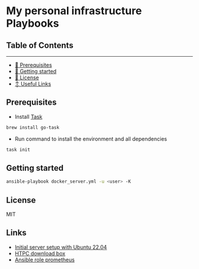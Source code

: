 # My personal infrastructure Playbooks

## Table of Contents

-----------------

* [🔧 Prerequisites](#prerequisites)
* [💄 Getting started](#getting-started)
* [📑 License](#license)
* [↕️  Useful Links](#links)

## Prerequisites

* Install [Task](https://taskfile.dev/)

```sh
brew install go-task
```

* Run command to install the environment and all dependencies

```sh
task init
```

## Getting started

```sh
ansible-playbook docker_server.yml -u <user> -K
```

## License

MIT

## Links

* [Initial server setup with Ubuntu 22.04][server_setup_ubuntu]
* [HTPC download box][htpc-download-box]
* [Ansible role prometheus][ansible-role-prometheus]

<!-- Link labels: -->

[server_setup_ubuntu]: https://www.digitalocean.com/community/tutorials/initial-server-setup-with-ubuntu-22-04
[htpc-download-box]: https://github.com/sebgl/htpc-download-box
[ansible-role-prometheus]: https://github.com/ome/ansible-role-prometheus
